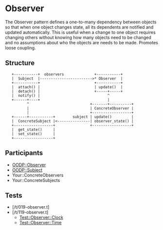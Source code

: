 Observer
========
The Observer pattern defines a one-to-many dependency between objects so that
when one object changes state, all its dependents are notified and
updated automatically. This is useful when a change to one object
requires changing others without knowing how many objects need to be
changed and no assumptions about who the objects are needs to be made.
Promotes loose coupling.

Structure
---------
```
   +-----------+  observers              +-----------+
   |  Subject  |------------------------>* Observer  |
   +-----------+                         +-----------+
   |  attach() |                         | update()  |
   |  detach() |                         +-----+-----+
   |  notify() |                               ^
   +------+----+                               |
          ^                            +-------+----------+
          |                            | ConcreteObserver |
          |                            +------------------+
   +------+-----------+        subject | update()         |
   |  ConcreteSubject |<---------------| observer_state() |
   +------------------+                +------------------+
   |  get_state()     |
   |  set_state()     |
   +------------------+
```

Participants
------------
* [OODP::Observer](/lib/OODP/Observer.pm)
* [OODP::Subject](/lib/OODP/Subject.pm)
* Your::ConcreteObservers
* Your::ConcreteSubjects

Tests
-----
* [/t/019-observer.t]
* [/t/119-observer.t]
  * [Test::Observer::Clock](/t/lib/Test/Observer/Clock.pm)
  * [Test::Observer::Time](/t/lib/Test/Observer/Time.pm)
